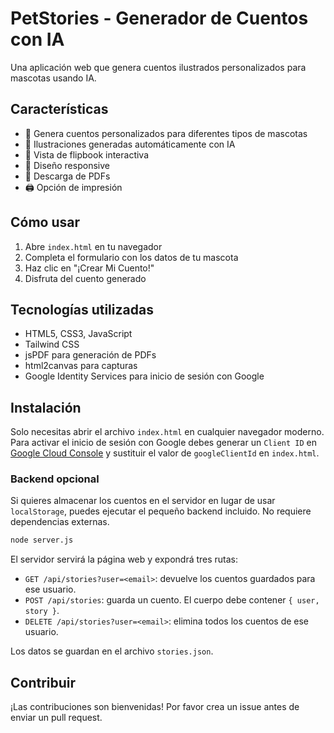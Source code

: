 # PetStories - Generador de Cuentos con IA

Una aplicación web que genera cuentos ilustrados personalizados para mascotas usando IA.

## Características

- 🐾 Genera cuentos personalizados para diferentes tipos de mascotas
- 🎨 Ilustraciones generadas automáticamente con IA
- 📖 Vista de flipbook interactiva
- 📱 Diseño responsive
- 💾 Descarga de PDFs
- 🖨️ Opción de impresión

## Cómo usar

1. Abre `index.html` en tu navegador
2. Completa el formulario con los datos de tu mascota
3. Haz clic en "¡Crear Mi Cuento!"
4. Disfruta del cuento generado

## Tecnologías utilizadas

- HTML5, CSS3, JavaScript
- Tailwind CSS
- jsPDF para generación de PDFs
- html2canvas para capturas
- Google Identity Services para inicio de sesión con Google

## Instalación

Solo necesitas abrir el archivo `index.html` en cualquier navegador moderno.
Para activar el inicio de sesión con Google debes generar un `Client ID` en
[Google Cloud Console](https://console.cloud.google.com/) y sustituir el valor
de `googleClientId` en `index.html`.

### Backend opcional

Si quieres almacenar los cuentos en el servidor en lugar de usar
`localStorage`, puedes ejecutar el pequeño backend incluido. No requiere
dependencias externas.

```bash
node server.js
```

El servidor servirá la página web y expondrá tres rutas:

- `GET /api/stories?user=<email>`: devuelve los cuentos guardados para ese
  usuario.
- `POST /api/stories`: guarda un cuento. El cuerpo debe contener `{ user,
  story }`.
- `DELETE /api/stories?user=<email>`: elimina todos los cuentos de ese
  usuario.

Los datos se guardan en el archivo `stories.json`.

## Contribuir

¡Las contribuciones son bienvenidas! Por favor crea un issue antes de enviar un pull request.
